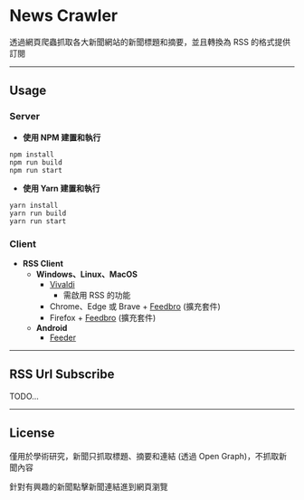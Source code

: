 # News Crawler

透過網頁爬蟲抓取各大新聞網站的新聞標題和摘要，並且轉換為 RSS 的格式提供訂閱



---

## Usage

### Server

* **使用 NPM 建置和執行**

```shell
npm install
npm run build
npm run start
```

* **使用 Yarn 建置和執行**

```shell
yarn install
yarn run build
yarn run start
```



### Client

* **RSS Client**
    * **Windows、Linux、MacOS**
        * [Vivaldi](https://vivaldi.com/zh-hant/features/feed-reader/)
            * 需啟用 RSS 的功能
        * Chrome、Edge 或 Brave + [Feedbro](https://chrome.google.com/webstore/detail/feedbro/mefgmmbdailogpfhfblcnnjfmnpnmdfa?hl=zh-TW) (擴充套件)
        * Firefox + [Feedbro](https://addons.mozilla.org/zh-TW/firefox/addon/feedbroreader/) (擴充套件)
    * **Android**
        * [Feeder](https://play.google.com/store/apps/details?id=com.nononsenseapps.feeder.play)



---

## RSS Url Subscribe

TODO...



---

## License

僅用於學術研究，新聞只抓取標題、摘要和連結 (透過 Open Graph)，不抓取新聞內容

針對有興趣的新聞點擊新聞連結進到網頁瀏覽

